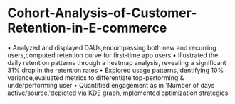 # Cohort-Analysis-of-Customer-Retention-in-E-commerce
• Analyzed and displayed DAUs,encompassing both new and recurring users,computed retention curve for first-time app users
• Illustrated the daily retention patterns through a heatmap analysis, revealing a significant 31% drop in the retention rates
• Explored usage patterns,identifying 10% variance,evaluated metrics to differentiate top-performing & underperforming user
• Quantified engagement as in 'Number of days active/source,'depicted via KDE graph,implemented optimization strategies


